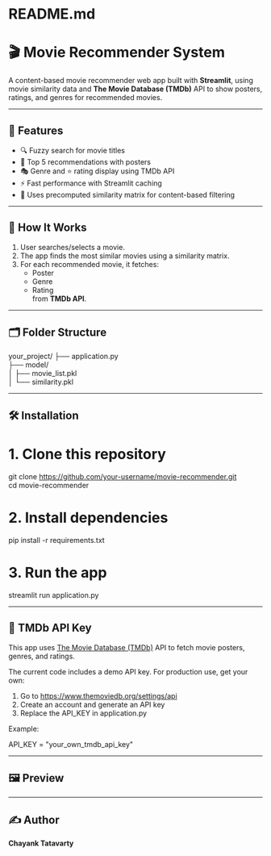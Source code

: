 # README.md

# 🎬 Movie Recommender System

A content-based movie recommender web app built with **Streamlit**, using movie similarity data and **The Movie Database (TMDb)** API to show posters, ratings, and genres for recommended movies.

---

## 🚀 Features

- 🔍 Fuzzy search for movie titles  
- 🎥 Top 5 recommendations with posters  
- 🎭 Genre and ⭐ rating display using TMDb API  
- ⚡ Fast performance with Streamlit caching  
- 🧠 Uses precomputed similarity matrix for content-based filtering  

---

## 🧠 How It Works

1. User searches/selects a movie.  
2. The app finds the most similar movies using a similarity matrix.  
3. For each recommended movie, it fetches:  
   - Poster  
   - Genre  
   - Rating  
   from **TMDb API**.  

---

## 🗂️ Folder Structure

your_project/
├── application.py  
├── model/  
│   ├── movie_list.pkl  
│   └── similarity.pkl  

---

## 🛠️ Installation

# 1. Clone this repository
git clone https://github.com/your-username/movie-recommender.git  
cd movie-recommender  

# 2. Install dependencies
pip install -r requirements.txt  

# 3. Run the app
streamlit run application.py  

---

## 🔑 TMDb API Key

This app uses [The Movie Database (TMDb)](https://www.themoviedb.org/documentation/api) API to fetch movie posters, genres, and ratings.

The current code includes a demo API key. For production use, get your own:

1. Go to https://www.themoviedb.org/settings/api  
2. Create an account and generate an API key  
3. Replace the API_KEY in application.py  

Example:

API_KEY = "your_own_tmdb_api_key"  

---

## 🖼️ Preview



---

## ✍️ Author

**Chayank Tatavarty**  

